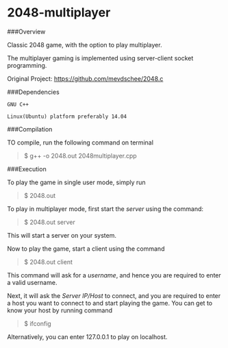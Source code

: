 2048-multiplayer
================

###Overview

Classic 2048 game, with the option to play multiplayer.

The multiplayer gaming is implemented using server-client socket programming.

Original Project: https://github.com/mevdschee/2048.c

###Dependencies

`GNU C++`

`Linux(Ubuntu) platform preferably 14.04`

###Compilation

TO compile, run the following command on terminal

> $ g++ -o 2048.out 2048multiplayer.cpp 

###Execution

To play the game in single user mode, simply run

> $ 2048.out

To play in multiplayer mode, first start the *server* using the command:

> $ 2048.out server

This will start a server on your system.

Now to play the game, start a client using the command

> $ 2048.out client

This command will ask for a *username*, and hence you are required to enter a valid username.

Next, it will ask the *Server IP/Host* to connect, and you are required to enter a host you want to connect to and start playing the game.
You can get to know your host by running command
> $ ifconfig

Alternatively, you can enter 127.0.0.1 to play on localhost.

